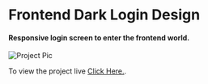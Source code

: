 # Frontend Dark Login Design
#### Responsive login screen to enter the frontend world.

![Project Pic](https://imgur.com/a/7o77PZA)

To view the project live [Click Here.](https://fxharry.github.io/frontenddarklogin/).
